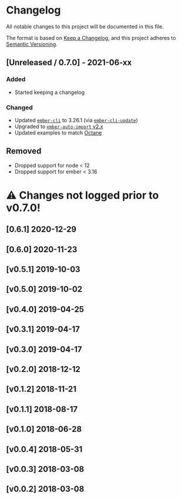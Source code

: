 # Changelog
All notable changes to this project will be documented in this file.

The format is based on [Keep a Changelog](https://keepachangelog.com/en/1.0.0/),
and this project adheres to [Semantic Versioning](https://semver.org/spec/v2.0.0.html).

## [Unreleased / 0.7.0] - 2021-06-xx

### Added
- Started keeping a changelog

### Changed
- Updated [`ember-cli`](https://github.com/ember-cli/ember-cli) to 3.26.1 (via [`ember-cli-update`](https://github.com/ember-cli/ember-cli-update))
- Upgraded to [`ember-auto-import` v2.x](https://github.com/ef4/ember-auto-import/blob/master/docs/upgrade-guide-2.0.md) 
- Updated examples to match [Octane](https://emberjs.com/editions/octane/)

## Removed
- Dropped support for node < 12
- Dropped support for ember < 3.16

# ⚠ **Changes not logged prior to v0.7.0!**

## [0.6.1] 2020-12-29
## [0.6.0] 2020-11-23
## [v0.5.1] 2019-10-03
## [v0.5.0] 2019-10-02
## [v0.4.0] 2019-04-25
## [v0.3.1] 2019-04-17
## [v0.3.0] 2019-04-17
## [v0.2.0] 2018-12-12
## [v0.1.2] 2018-11-21
## [v0.1.1] 2018-08-17
## [v0.1.0] 2018-06-28
## [v0.0.4] 2018-05-31
## [v0.0.3] 2018-03-08
## [v0.0.2] 2018-03-08



